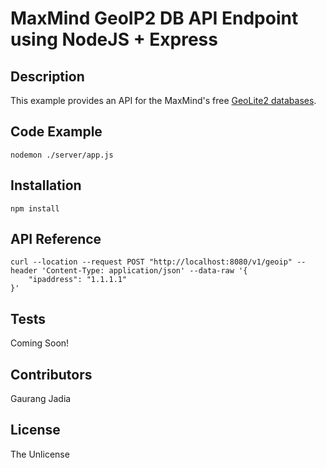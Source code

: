 # MaxMind GeoIP2 DB API Endpoint using NodeJS + Express

## Description

This example provides an API for the MaxMind's free [GeoLite2 databases](https://dev.maxmind.com/geoip/geoip2/geolite2/).

## Code Example

```
nodemon ./server/app.js
```

## Installation

```
npm install
```

## API Reference

```
curl --location --request POST "http://localhost:8080/v1/geoip" --header 'Content-Type: application/json' --data-raw '{
    "ipaddress": "1.1.1.1"
}'
```

## Tests

Coming Soon!

## Contributors

Gaurang Jadia

## License

The Unlicense